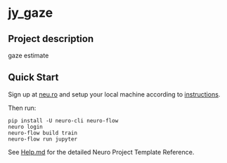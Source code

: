 # jy_gaze

## Project description
gaze estimate

## Quick Start

Sign up at [neu.ro](https://neu.ro) and setup your local machine according to [instructions](https://docs.neu.ro/).

Then run:

```shell
pip install -U neuro-cli neuro-flow
neuro login
neuro-flow build train
neuro-flow run jupyter
```

See [Help.md](HELP.md) for the detailed Neuro Project Template Reference.
